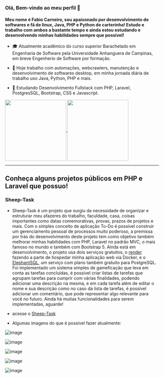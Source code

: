 ### Olá, Bem-vindo ao meu perfil 👋
#### Meu nome é Fabio Carneiro, sou apaixonado por desenvolvimento de softwares e fã de linux, Java, PHP e Python de carterinha! Estudo e trabalho com ambos a bastante tempo e ainda estou estudando e desenvolvendo minhas habilidades sempre que possível!

- 🎓 Atualmente acadêmico do curso superior Barachelado em Engenharia de Software pela Universidade Anhanguera de Campinas, em breve Engenherio de Software por formação.
  
- 🔭 Hoje trabalho com automações, webcrawlers, manutenção e desenvolvimento de softwares desktop, em minha jornada diária de trabalho uso Java, Python, PHP e mais.
  
- 🌱 Estudando Desenvolvimento Fullstack com PHP, Laravel, PostgresSQL, Bootstrap, CSS e Javascript.
  
<!-- - 🌟 Mas sempre estou usando e me aprimorando em Java, principalmente com o framework Springboot, atualmente estou fazendo um Bootcamp da DIO para aumentar meu conhecimento como desenvolvedor fullstack e backend com Java que também auxilia e agrega conteúdo aos meus estudos de Java com as matérias da faculdade de Engenharia de Software que se baseiam nesta linguam incrível.
-->


<a href="https://github.com/anuraghazra/github-readme-stats">
  <img height=200 align="center" src="https://github-readme-stats.vercel.app/api?username=fabioaacarneiro" />
</a>
<a href="https://github.com/anuraghazra/convoychat">
  <img height=200 align="center" src="https://github-readme-stats.vercel.app/api/top-langs?username=fabioaacarneiro&layout=compact&langs_count=8&card_width=320" />
</a>

---

## Conheça alguns projetos públicos em PHP e Laravel que possuo!

### Sheep-Task

- Sheep-Task é um projeto que surgiu da necessidade de organizar e estruturar meu afazeres do trabalho, faculdade, casa, coisas importantes como datas comemorativas, provas, prazos de projetos e mais. Com o simples conceito de aplicação To-Do é possível construir um gerenciamento pessoal de processos muito poderoso, a premissa por trás do desenvolvimento deste projeto tem como objetivo também melhorar minhas habilidades com PHP, Laravel no padrão MVC, o mais famoso no mundo e também com Bootstrap 5. Ainda está em desenvolvimento, o projeto usa dois serviços gratuitos, o [render](render.com) fazendo a parte de hospedar minha aplicação web via Docker, e o [ElephantSQL](https://www.elephantsql.com/), um serviço com plano também gratuito para PostgreSQL. Foi implementado um sistema simples de gameficação que leva em conta as tarefas concluídas, é possível criar listas de tarefas que agrupam tarefas para cumprir com várias finalidades, podendo adicionar uma descrição na mesma, e em cada tarefa além de editar o nome e sua descrição como no caso da lista de tarefas, é possível adicionar um comentário, que pode representar algo relevante para você no futuro. Ainda há muitas funcionalidades para serem implementadas, aguarde!

- acesse o [Sheep-Task](https://sheep-task.onrender.com/)

- Algumas imagens do que é possível fazer atualmente:

![image](https://github.com/fabioaacarneiro/fabioaacarneiro/assets/20860418/87c6b760-52b8-4b81-84e3-86f0e7717b6e)

![image](https://github.com/fabioaacarneiro/fabioaacarneiro/assets/20860418/51b1e581-cf5d-4f19-a8e1-3b29e86122ef)

![image](https://github.com/fabioaacarneiro/fabioaacarneiro/assets/20860418/e6c46b71-115c-4028-a1d8-fe2a41cab53f)

![image](https://github.com/fabioaacarneiro/fabioaacarneiro/assets/20860418/467289b0-8376-4df7-912b-2a847850b73b)

![image](https://github.com/fabioaacarneiro/fabioaacarneiro/assets/20860418/ad8f7b31-bf57-484b-a6bc-d3cf55413577)

